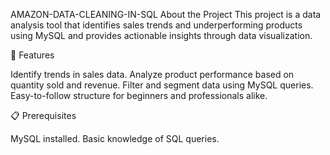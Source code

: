 AMAZON-DATA-CLEANING-IN-SQL
About the Project
This project is a data analysis tool that identifies sales trends and underperforming products using MySQL and provides actionable insights through data visualization.

🚀 Features

Identify trends in sales data.
Analyze product performance based on quantity sold and revenue.
Filter and segment data using MySQL queries.
Easy-to-follow structure for beginners and professionals alike.

📋 Prerequisites

MySQL installed.
Basic knowledge of SQL queries.
